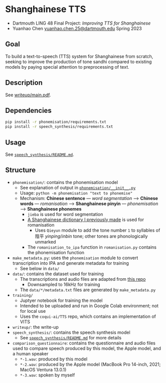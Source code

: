 # Shanghainese TTS

- Dartmouth LING 48 Final Project: _Improving TTS for Shanghainese_
- Yuanhao Chen <yuanhao.chen.25@dartmouth.edu> Spring 2023

## Goal

To build a text-to-speech (TTS) system for Shanghainese from scratch, seeking to improve the production of tone sandhi compared to existing models by paying special attention to preprocessing of text.

## Description

See [writeup/main.pdf](writeup/main.pdf).

## Dependencies

```bash
pip install -r phonemisation/requirements.txt
pip install -r speech_synthesis/requirements.txt
```

## Usage

See [`speech_synthesis/README.md`](speech_synthesis/README.md).

## Structure

- `phonemisation/`: contains the phonemisation model
  - See explanation of output in [`phonemisation/__init__.py`](phonemisation/__init__.py)
  - Usage: `python -m phonemisation "text to phonemise"`
  - Mechanism: **Chinese sentence** — _word segmentation_ ⟶ **Chinese words** — _romanisation_ ⟶ **Shanghainese pinyin** — _phonemisation_ ⟶ **Shanghainese phonemes**
    - `jieba` is used for word segmentation
    - [A Shanghainese dictionary I previously made](https://github.com/edward-martyr/rime-yahwe_zaonhe/blob/3b61ea98fc2dfa023df6c351aa1bd518d6dc79c8/yahwe_zaonhe.dict.yaml#L25) is used for romanisation
      - Uses `Qieyun` module to add the tone number `1` to syllables of 陰平 _yinping_/_inbin_ tone; other tones are phonologically unmarked
    - The `romanisation_to_ipa` function in `romanisation.py` contains the phonemisation function
- `make_metadata.py`: uses the `phonemisation` module to convert transcription into IPA and generate metadata for training
  - See below in `data/`
- `data/`: contains the dataset used for training
  - The transcriptions and audio files are adapted from [this repo](https://github.com/Cosmos-Break/asr)
    - Downsampled to 16kHz for training
  - The `data/*/metadata.txt` files are generated by `make_metadata.py`
- `training/`
  - Juptyer notebook for training the model
  - Intended to be uploaded and run in Google Colab environment; not for local use
  - Uses the `coqui-ai/TTS` repo, which contains an implementation of VITS
- `writeup/`: the write-up
- `speech_synthesis/`: contains the speech synthesis model
  - See [`speech_synthesis/README.md`](speech_synthesis/README.md) for more details
- `comparison_questionnaire`: contains the questionnaire and audio files used to compare speech produced by this model, the Apple model, and a human speaker
  - `*-1.wav`: produced by this model
  - `*-2.wav`: produced by the Apple model (MacBook Pro 14-inch, 2021; MacOS Ventura 13.0.1)
  - `*-3.wav`: spoken by myself
